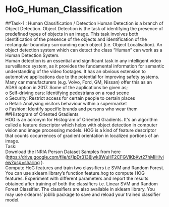 # HoG_Human_Classification

##Task-1 : Human Classification / Detection
Human Detection is a branch of Object Detection. Object Detection is the task of identifying the presence of predefined types of objects in an image. This task involves both identification of the presence of the objects and identification of the rectangular boundary surrounding each object (i.e. Object Localisation). An object detection system which can detect the class “Human” can work as a Human Detection System.<br>
Human detection is an essential and significant task in any intelligent video surveillance system, as it provides the fundamental information for semantic understanding of the video footages. It has an obvious extension to automotive applications due to the potential for improving safety systems. Many car manufacturers (e.g. Volvo, Ford, GM, Nissan) offer this as an ADAS option in 2017. Some of the applications be given as;<br>
o Self-driving cars: Identifying pedestrians on a road scene<br>
o Security: Restrict access for certain people to certain places<br>
o Retail: Analysing visitors behaviour within a supermarket<br>
o Fashion: Identify specific brands and persons who wear them<br>
##Histogram of Oriented Gradients<br>
HOG is an acronym for Histogram of Oriented Gradients. It's an algorithm called a feature descriptor which helps with object detection in computer vision and image processing models. HOG is a kind of feature descriptor that counts occurrences of gradient orientation in localized portions of an image.<br>
Task:<br>
Download the INRIA Person Dataset Samples from here (https://drive.google.com/file/d/1pDr3138jwk8WuHF2CFGVlKbKvt27hMIH/view?usp=sharing ).<br>
Compute HoG features and train two classifiers i.e SVM and Random Forest. You can use sklearn library’s function feature.hog to compute HOG features. Experiment with different parameters and report the results obtained after training of both the classifiers i.e. Linear SVM and Random Forest Classifier. The classifiers are also available in sklearn library.
You may use sklearns’ joblib package to save and reload your trained classifier model.
